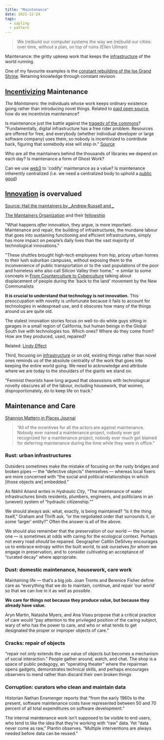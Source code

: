 ```yaml
---
title: "Maintenance"
date: 2021-12-24
tags:
  - sapling
  - pattern
---
```


> We (re)build our computer systems the way we (re)build our cities: over time, without a plan, on top of ruins (Ellen Ullman)

Maintenance: the gritty upkeep work that keeps the [infrastructure](thoughts/infrastructure.md) of the world running.

One of my favourite examples is the [constant rebuilding of the Ise Grand Shrine](https://en.wikipedia.org/wiki/Ise_Grand_Shrine). Retaining knowledge through constant revision

## [Incentivizing](thoughts/incentives.md) Maintenance

_The Maintainers_: the individuals whose work keeps ordinary existence going rather than introducing novel things. Related to [paid open source](posts/paid-open-source.md), how do we incentivize maintenance?

Is maintenance just the battle against the [tragedy of the commons](thoughts/tragedy%20of%20the%20commons.md)? "Fundamentally, digital infrastructure has a free rider problem. Resources are offered for free, and everybody (whether individual developer or large software company) uses them, so nobody is incentivized to contribute back, figuring that somebody else will step in." [Source](https://techcrunch.com/2018/06/23/open-source-sustainability)

Who are all the maintainers behind the thousands of libraries we depend on each day? Is maintenance a form of Ghost Work?

Can we use [web3](thoughts/web3.md) to 'codify' maintenance as a value? Is maintenance inherently centralized (i.e. we need a centralized body to uphold a [public good](thoughts/public%20goods.md))

## [Innovation](thoughts/innovation.md) is overvalued

[Source: Hail the maintainers by _Andrew Russell and _](https://aeon.co/essays/innovation-is-overvalued-maintenance-often-matters-more)

[The Maintainers Organization](https://themaintainers.org/) and their [fellowship](https://themaintainers.org/summer-fellow)

"What happens _after_ innovation, they argue, is more important. Maintenance and repair, the building of infrastructures, the mundane labour that goes into sustaining functioning and efficient infrastructures, simply has more impact on people’s daily lives than the vast majority of technological innovations."

"These shuttles brought high-tech employees from hip, pricey urban homes to their lush suburban campuses, without exposing them to the inconvenience of public transportation or to the vast populations of the poor and homeless who also call Silicon Valley their home." -> similar to some concepts in [From Counterculture to Cyberculture](thoughts/From%20Counterculture%20to%20Cyberculture.md) talking about displacement of people during the 'back to the land' movement by the New Communalists

**It is crucial to understand that technology is not innovation.** This preoccupation with novelty is unfortunate because it fails to account for technologies in widespread use, and it obscures how many of the things around us are quite old.

The stalest innovation stories focus on well-to-do white guys sitting in garages in a small region of California, but human beings in the Global South live with technologies too. Which ones? Where do they come from? How are they produced, used, repaired?

Related: [Lindy Effect](thoughts/Lindy%20effect.md)

Third, focusing on [infrastructure](thoughts/infrastructure.md) or on old, existing things rather than novel ones reminds us of the absolute centrality of the work that goes into keeping the entire world going. We need to acknowledge and attribute where we are today to the shoulders of the giants we stand on.

"Feminist theorists have long argued that obsessions with technological novelty obscures all of the labour, including housework, that women, disproportionately, do to keep life on track."

## Maintenance and Care

[Shannon Mattern in Places Journal](https://placesjournal.org/article/maintenance-and-care)

> “All of the incentives for all the actors are against maintenance. Nobody ever named a maintenance project, nobody ever got recognized for a maintenance project, nobody ever much got blamed for deferring maintenance during the time while they were in office.”

### Rust: urban infrastructures

Outsiders sometimes make the mistake of focusing on the rusty bridges and broken pipes — the “defective objects” themselves — whereas local fixers are more concerned with “the social and political relationships in which [those objects are] embedded.”

As Nikhil Anand writes in _Hydraulic City_, "The maintenance of water infrastructures binds residents, plumbers, engineers, and politicians in an (uneven) system of “hydraulic citizenship.”"

We should always ask: what, exactly, is being maintained? “Is it the thing itself,” Graham and Thrift ask, “or the negotiated order that surrounds it, or some ‘larger’ entity?” Often the answer is all of the above.

We should also remember that the preservation of our world — the human one — is sometimes at odds with caring for the ecological context. Perhaps not every road _should_ be repaired. Geographer Caitlin DeSilvey encourages us to embrace entropy within the built world, to ask ourselves _for whom_ we engage in preservation, and to consider cultivating an acceptance of “curated decay” where appropriate.

### Dust: domestic maintenance, housework, care work

Maintaining life — that’s a big job. Joan Tronto and Berenice Fisher define care as “everything that we do to maintain, continue, and repair ‘our world’ so that we can live in it as well as possible.

**We care for things not because they produce value, but because they already have value.**

Aryn Martin, Natasha Myers, and Ana Viseu propose that a critical practice of care would “pay attention to the privileged position of the caring subject, wary of who has the power to care, and who or what tends to get designated the proper or improper objects of care.”

### Cracks: repair of objects

“repair not only extends the use value of objects but becomes a mechanism of social interaction.” People gather around, watch, and chat. The shop is a space of public pedagogy, an “operating theater” where the repairman opens gadgets, demonstrates technical skills, and perhaps encourages observers to mend rather than discard their own broken things

### Corruption: curators who clean and maintain data

Historian Nathan Ensmenger reports that “from the early 1960s to the present, software maintenance costs have represented between 50 and 70 percent of all total expenditures on software development.”

The internal maintenance work isn’t supposed to be visible to end users, who tend to like the idea that they’re working with “raw” data. Yet “data never come as raw,” Plantin observes. “Multiple interventions are always needed before data can be reused.”
